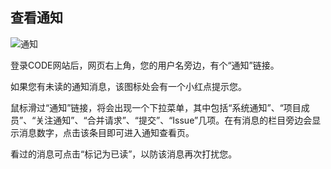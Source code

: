 ## 查看通知

![](/CSDN_Code/code_support/blob/master/images/FAQ_1_1_2.jpg "通知")

登录CODE网站后，网页右上角，您的用户名旁边，有个“通知”链接。

如果您有未读的通知消息，该图标处会有一个小红点提示您。

鼠标滑过“通知”链接，将会出现一个下拉菜单，其中包括“系统通知”、“项目成员”、“关注通知”、“合并请求”、“提交”、“Issue”几项。在有消息的栏目旁边会显示消息数字，点击该条目即可进入通知查看页。


看过的消息可点击“标记为已读”，以防该消息再次打扰您。
